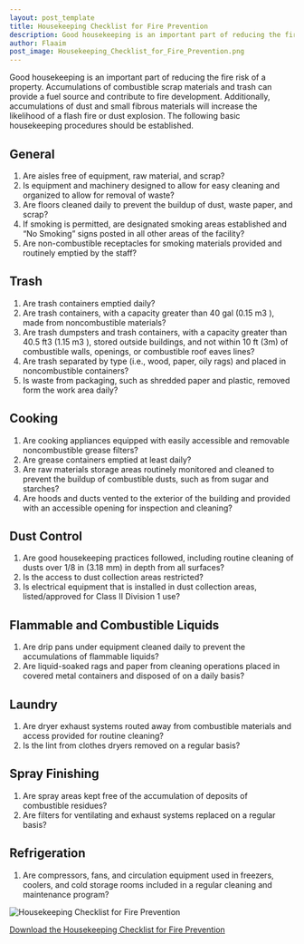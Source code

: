 ```yaml
---
layout: post_template
title: Housekeeping Checklist for Fire Prevention 
description: Good housekeeping is an important part of reducing the fire risk of a property. Accumulations of combustible scrap materials and trash can provide a fuel source and contribute to fire development.
author: Flaaim
post_image: Housekeeping_Checklist_for_Fire_Prevention.png
---
```



Good housekeeping is an important part of reducing the fire risk of a property. Accumulations of combustible scrap materials and trash can provide a fuel source and contribute to fire development. Additionally, accumulations of dust and small fibrous materials will increase the likelihood of a flash fire or dust explosion. The following basic housekeeping procedures should be established. 

## General 

1. Are aisles free of equipment, raw material, and scrap? 
2. Is equipment and machinery designed to allow for easy cleaning and organized to allow for removal of waste?
3. Are floors cleaned daily to prevent the buildup of dust, waste paper, and scrap?
4. If smoking is permitted, are designated smoking areas established and “No Smoking” signs posted in all other areas of the facility?
5. Are non-combustible receptacles for smoking materials provided and routinely emptied by the staff? 

## Trash

1. Are trash containers emptied daily? 
2. Are trash containers, with a capacity greater than 40 gal (0.15 m3 ), made from noncombustible materials?
3. Are trash dumpsters and trash containers, with a capacity greater than 40.5 ft3 (1.15 m3 ), stored outside buildings, and not within 10 ft (3m) of combustible walls, openings, or combustible roof eaves lines?
4. Are trash separated by type (i.e., wood, paper, oily rags) and placed in noncombustible containers? 
5. Is waste from packaging, such as shredded paper and plastic, removed form the work area daily? 

## Cooking 

1. Are cooking appliances equipped with easily accessible and removable noncombustible grease filters?
2. Are grease containers emptied at least daily? 
3. Are raw materials storage areas routinely monitored and cleaned to prevent the buildup of combustible dusts, such as from sugar and starches? 
4. Are hoods and ducts vented to the exterior of the building and provided with an accessible opening for inspection and cleaning? 



## Dust Control 
1. Are good housekeeping practices followed, including routine cleaning of dusts over 1/8 in (3.18 mm) in depth from all surfaces?
2. Is the access to dust collection areas restricted? 
3. Is electrical equipment that is installed in dust collection areas, listed/approved for Class II Division 1 use?
## Flammable and Combustible Liquids
1. Are drip pans under equipment cleaned daily to prevent the accumulations of flammable liquids?
2. Are liquid-soaked rags and paper from cleaning operations placed in covered metal containers and disposed of on a daily basis? 
## Laundry 
1. Are dryer exhaust systems routed away from combustible materials and access provided for routine cleaning?
2. Is the lint from clothes dryers removed on a regular basis? 
## Spray Finishing
1. Are spray areas kept free of the accumulation of deposits of combustible residues? 
2. Are filters for ventilating and exhaust systems replaced on a regular basis?
## Refrigeration 
1. Are compressors, fans, and circulation equipment used in freezers, coolers, and cold storage rooms included in a regular cleaning and maintenance program? 

![Housekeeping Checklist for Fire Prevention](https://safetyworkblog.com/assets/img/Housekeeping_Checklist_for_Fire_Prevention.png)

[Download the Housekeeping Checklist for Fire Prevention](https://safetyworkblog.com/assets/template/Housekeeping_Checklist_for_Fire_Prevention.docx)

